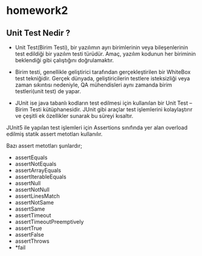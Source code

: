 # homework2

## Unit Test Nedir ?

* Unit Test(Birim Testi), bir yazılımın ayrı birimlerinin veya bileşenlerinin test edildiği bir yazılım testi türüdür. Amaç, yazılım kodunun her biriminin beklendiği gibi çalıştığını doğrulamaktır.

* Birim testi, genellikle geliştirici tarafından gerçekleştirilen bir WhiteBox test tekniğidir. Gerçek dünyada, geliştiricilerin testlere isteksizliği veya zaman sıkıntısı nedeniyle, QA mühendisleri aynı zamanda birim testleri(unit test) de yapar.

* JUnit ise java tabanlı kodların test edilmesi için kullanılan bir Unit Test – Birim Testi kütüphanesidir. JUnit gibi araçlar test işlemlerini kolaylaştırır ve çeşitli ek özellikler sunarak bu süreyi kısaltır.


JUnit5 ile yapılan test işlemleri için Assertions sınıfında yer alan overload edilmiş statik assert metotları kullanılır.

Bazı assert metotları şunlardır;

* assertEquals
* assertNotEquals
* assertArrayEquals
* assertIterableEquals
* assertNull
* assertNotNull
* assertLinesMatch
* assertNotSame
* assertSame
* assertTimeout
* assertTimeoutPreemptively
* assertTrue
* assertFalse
* assertThrows
* *fail